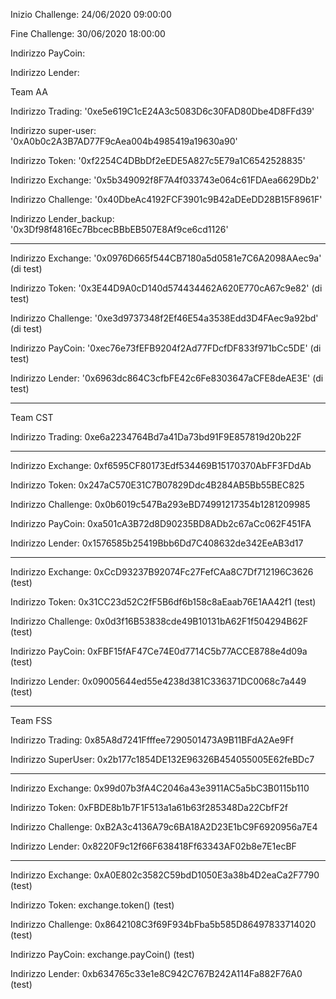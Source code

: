 Inizio Challenge: 24/06/2020 09:00:00

Fine Challenge: 30/06/2020 18:00:00


Indirizzo PayCoin:

Indirizzo Lender:



Team AA

Indirizzo Trading: '0xe5e619C1cE24A3c5083D6c30FAD80Dbe4D8FFd39'

Indirizzo super-user: '0xA0b0c2A3B7AD77F9cAea004b4985419a19630a90'

Indirizzo Token: '0xf2254C4DBbDf2eEDE5A827c5E79a1C6542528835'

Indirizzo Exchange: '0x5b349092f8F7A4f033743e064c61FDAea6629Db2' 

Indirizzo Challenge: '0x40DbeAc4192FCF3901c9B42aDEeDD28B15F8961F'

Indirizzo Lender_backup: '0x3Df98f4816Ec7BbcecBBbEB507E8Af9ce6cd1126'

****************************************************************************
Indirizzo Exchange: '0x0976D665f544CB7180a5d0581e7C6A2098AAec9a' (di test)

Indirizzo Token: '0x3E44D9A0cD140d574434462A620E770cA67c9e82' (di test)

Indirizzo Challenge: '0xe3d9737348f2Ef46E54a3538Edd3D4FAec9a92bd' (di test)

Indirizzo PayCoin: '0xec76e73fEFB9204f2Ad77FDcfDF833f971bCc5DE' (di test)

Indirizzo Lender: '0x6963dc864C3cfbFE42c6Fe8303647aCFE8deAE3E' (di test)
****************************************************************************


Team CST

Indirizzo Trading: 0xe6a2234764Bd7a41Da73bd91F9E857819d20b22F

****************************************************************************
Indirizzo Exchange: 0xf6595CF80173Edf534469B15170370AbFF3FDdAb

Indirizzo Token:    0x247aC570E31C7B07829Ddc4B284AB5Bb55BEC825

Indirizzo Challenge:  0x0b6019c547Ba293eBD74991217354b1281209985

Indirizzo PayCoin:  0xa501cA3B72d8D90235BD8ADb2c67aCc062F451FA

Indirizzo Lender:   0x1576585b25419Bbb6Dd7C408632de342EeAB3d17
****************************************************************************
Indirizzo Exchange: 0xCcD93237B92074Fc27FefCAa8C7Df712196C3626      (test)

Indirizzo Token: 0x31CC23d52C2fF5B6df6b158c8aEaab76E1AA42f1         (test)

Indirizzo Challenge: 0x0d3f16B53838cde49B10131bA62F1f504294B62F     (test)

Indirizzo PayCoin: 0xFBF15fAF47Ce74E0d7714C5b77ACCE8788e4d09a       (test)

Indirizzo Lender: 0x09005644ed55e4238d381C336371DC0068c7a449        (test)

****************************************************************************

Team FSS

Indirizzo Trading: 0x85A8d7241Ffffee7290501473A9B11BFdA2Ae9Ff

Indirizzo SuperUser: 0x2b177c1854DE132E96326B454055005E62feBDc7

****************************************************************************
Indirizzo Exchange: 0x99d07b3fA4C2046a43e3911AC5a5bC3B0115b110

Indirizzo Token: 0xFBDE8b1b7F1F513a1a61b63f285348Da22CbfF2f

Indirizzo Challenge: 0xB2A3c4136A79c6BA18A2D23E1bC9F6920956a7E4

Indirizzo Lender: 0x8220F9c12f66F638418Ff63343AF02b8e7E1ecBF
****************************************************************************

Indirizzo Exchange: 0xA0E802c3582C59bdD1050E3a38b4D2eaCa2F7790 (test)

Indirizzo Token: exchange.token() (test)

Indirizzo Challenge: 0x8642108C3f69F934bFba5b585D86497833714020 (test)

Indirizzo PayCoin: exchange.payCoin() (test)

Indirizzo Lender: 0xb634765c33e1e8C942C767B242A114Fa882F76A0 (test)
